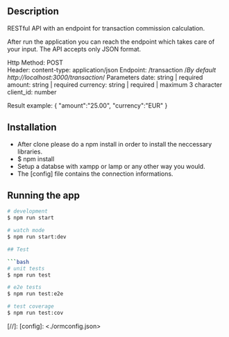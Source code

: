 ## Description

RESTful API with an endpoint for transaction commission calculation.

After run the application you can reach the endpoint which takes care of your input.
The API accepts only JSON format.

Http Method: POST  
Header: content-type: application/json
Endpoint: /transaction /*By default http://localhost:3000/transaction*/
Parameters
date: string | required
amount: string | required
currency: string | required | maximum 3 character
client_id: number

Result example: {
"amount":"25.00",
"currency":"EUR"
}

## Installation
 - After clone please do a npm install in order to install the neccessary libraries.
 - $ npm install
 - Setup a databse with xampp or lamp or any other way you would.
 - The [config] file contains the connection informations.

## Running the app

```bash
# development
$ npm run start

# watch mode
$ npm run start:dev

## Test

```bash
# unit tests
$ npm run test

# e2e tests
$ npm run test:e2e

# test coverage
$ npm run test:cov
```
[//]:
[config]: <./ormconfig.json>
